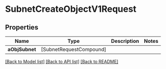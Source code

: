 # SubnetCreateObjectV1Request

## Properties
Name | Type | Description | Notes
------------ | ------------- | ------------- | -------------
**aObjSubnet** | [SubnetRequestCompound] |  | 

[[Back to Model list]](../README.md#documentation-for-models) [[Back to API list]](../README.md#documentation-for-api-endpoints) [[Back to README]](../README.md)



